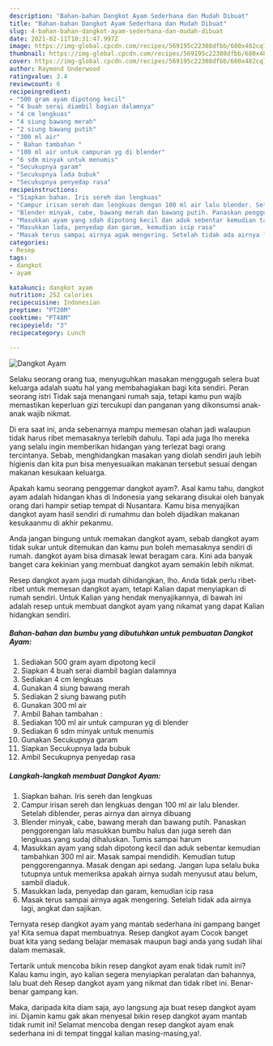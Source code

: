 ```yaml
---
description: "Bahan-bahan Dangkot Ayam Sederhana dan Mudah Dibuat"
title: "Bahan-bahan Dangkot Ayam Sederhana dan Mudah Dibuat"
slug: 4-bahan-bahan-dangkot-ayam-sederhana-dan-mudah-dibuat
date: 2021-02-11T10:31:47.997Z
image: https://img-global.cpcdn.com/recipes/569195c22308dfbb/680x482cq70/dangkot-ayam-foto-resep-utama.jpg
thumbnail: https://img-global.cpcdn.com/recipes/569195c22308dfbb/680x482cq70/dangkot-ayam-foto-resep-utama.jpg
cover: https://img-global.cpcdn.com/recipes/569195c22308dfbb/680x482cq70/dangkot-ayam-foto-resep-utama.jpg
author: Raymond Underwood
ratingvalue: 3.4
reviewcount: 6
recipeingredient:
- "500 gram ayam dipotong kecil"
- "4 buah serai diambil bagian dalamnya"
- "4 cm lengkuas"
- "4 siung bawang merah"
- "2 siung bawang putih"
- "300 ml air"
- " Bahan tambahan "
- "100 ml air untuk campuran yg di blender"
- "6 sdm minyak untuk menumis"
- "Secukupnya garam"
- "Secukupnya lada bubuk"
- "Secukupnya penyedap rasa"
recipeinstructions:
- "Siapkan bahan. Iris sereh dan lengkuas"
- "Campur irisan sereh dan lengkuas dengan 100 ml air lalu blender. Setelah diblender, peras airnya dan airnya dibuang"
- "Blender minyak, cabe, bawang merah dan bawang putih. Panaskan penggorengan lalu masukkan bumbu halus dan juga sereh dan lengkuas.yang sudaj dihaluskan. Tumis sampai harum"
- "Masukkan ayam yang sdah dipotong kecil dan aduk sebentar kemudian tambahkan 300 ml air. Masak sampai mendidih. Kemudian tutup penggorengannya. Masak dengan api sedang. Jangan lupa selalu buka tutupnya untuk memeriksa apakah airnya sudah menyusut atau belum, sambil diaduk."
- "Masukkan lada, penyedap dan garam, kemudian icip rasa"
- "Masak terus sampai airnya agak mengering. Setelah tidak ada airnya lagi, angkat dan sajikan."
categories:
- Resep
tags:
- dangkot
- ayam

katakunci: dangkot ayam 
nutrition: 252 calories
recipecuisine: Indonesian
preptime: "PT20M"
cooktime: "PT48M"
recipeyield: "3"
recipecategory: Lunch

---
```



![Dangkot Ayam](https://img-global.cpcdn.com/recipes/569195c22308dfbb/680x482cq70/dangkot-ayam-foto-resep-utama.jpg)

Selaku seorang orang tua, menyuguhkan masakan menggugah selera buat keluarga adalah suatu hal yang membahagiakan bagi kita sendiri. Peran seorang istri Tidak saja menangani rumah saja, tetapi kamu pun wajib memastikan keperluan gizi tercukupi dan panganan yang dikonsumsi anak-anak wajib nikmat.

Di era  saat ini, anda sebenarnya mampu memesan olahan jadi walaupun tidak harus ribet memasaknya terlebih dahulu. Tapi ada juga lho mereka yang selalu ingin memberikan hidangan yang terlezat bagi orang tercintanya. Sebab, menghidangkan masakan yang diolah sendiri jauh lebih higienis dan kita pun bisa menyesuaikan makanan tersebut sesuai dengan makanan kesukaan keluarga. 



Apakah kamu seorang penggemar dangkot ayam?. Asal kamu tahu, dangkot ayam adalah hidangan khas di Indonesia yang sekarang disukai oleh banyak orang dari hampir setiap tempat di Nusantara. Kamu bisa menyajikan dangkot ayam hasil sendiri di rumahmu dan boleh dijadikan makanan kesukaanmu di akhir pekanmu.

Anda jangan bingung untuk memakan dangkot ayam, sebab dangkot ayam tidak sukar untuk ditemukan dan kamu pun boleh memasaknya sendiri di rumah. dangkot ayam bisa dimasak lewat beragam cara. Kini ada banyak banget cara kekinian yang membuat dangkot ayam semakin lebih nikmat.

Resep dangkot ayam juga mudah dihidangkan, lho. Anda tidak perlu ribet-ribet untuk memesan dangkot ayam, tetapi Kalian dapat menyiapkan di rumah sendiri. Untuk Kalian yang hendak menyajikannya, di bawah ini adalah resep untuk membuat dangkot ayam yang nikamat yang dapat Kalian hidangkan sendiri.

<!--inarticleads1-->

##### Bahan-bahan dan bumbu yang dibutuhkan untuk pembuatan Dangkot Ayam:

1. Sediakan 500 gram ayam dipotong kecil
1. Siapkan 4 buah serai diambil bagian dalamnya
1. Sediakan 4 cm lengkuas
1. Gunakan 4 siung bawang merah
1. Sediakan 2 siung bawang putih
1. Gunakan 300 ml air
1. Ambil  Bahan tambahan :
1. Sediakan 100 ml air untuk campuran yg di blender
1. Sediakan 6 sdm minyak untuk menumis
1. Gunakan Secukupnya garam
1. Siapkan Secukupnya lada bubuk
1. Ambil Secukupnya penyedap rasa




<!--inarticleads2-->

##### Langkah-langkah membuat Dangkot Ayam:

1. Siapkan bahan. Iris sereh dan lengkuas
1. Campur irisan sereh dan lengkuas dengan 100 ml air lalu blender. Setelah diblender, peras airnya dan airnya dibuang
1. Blender minyak, cabe, bawang merah dan bawang putih. Panaskan penggorengan lalu masukkan bumbu halus dan juga sereh dan lengkuas.yang sudaj dihaluskan. Tumis sampai harum
1. Masukkan ayam yang sdah dipotong kecil dan aduk sebentar kemudian tambahkan 300 ml air. Masak sampai mendidih. Kemudian tutup penggorengannya. Masak dengan api sedang. Jangan lupa selalu buka tutupnya untuk memeriksa apakah airnya sudah menyusut atau belum, sambil diaduk.
1. Masukkan lada, penyedap dan garam, kemudian icip rasa
1. Masak terus sampai airnya agak mengering. Setelah tidak ada airnya lagi, angkat dan sajikan.




Ternyata resep dangkot ayam yang mantab sederhana ini gampang banget ya! Kita semua dapat membuatnya. Resep dangkot ayam Cocok banget buat kita yang sedang belajar memasak maupun bagi anda yang sudah lihai dalam memasak.

Tertarik untuk mencoba bikin resep dangkot ayam enak tidak rumit ini? Kalau kamu ingin, ayo kalian segera menyiapkan peralatan dan bahannya, lalu buat deh Resep dangkot ayam yang nikmat dan tidak ribet ini. Benar-benar gampang kan. 

Maka, daripada kita diam saja, ayo langsung aja buat resep dangkot ayam ini. Dijamin kamu gak akan menyesal bikin resep dangkot ayam mantab tidak rumit ini! Selamat mencoba dengan resep dangkot ayam enak sederhana ini di tempat tinggal kalian masing-masing,ya!.

